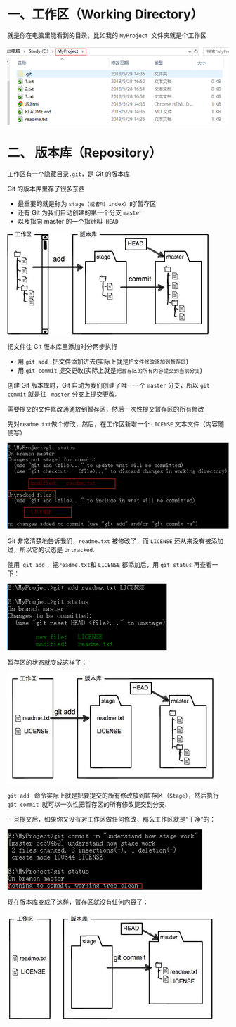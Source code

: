 # 一、工作区（Working Directory）

就是你在电脑里能看到的目录，比如我的 `MyProject `文件夹就是个工作区

![3-1](../assets/3-1.png)

# 二、 版本库（Repository）

工作区有一个隐藏目录`.git`，是 Git 的版本库

Git 的版本库里存了很多东西

- 最重要的就是称为 `stage（或者叫 index）`的`暂存区
- 还有 Git 为我们自动创建的第一个分支 `master`
- 以及指向 master 的一个指针叫` HEAD`

![3-2](../assets/3-2.jpeg)

把文件往 Git 版本库里添加时分两步执行

- 用 `git add ` 把文件添加进去(实际上就是`把文件修改添加到暂存区`)
- 用 `git commit` 提交更改(实际上就是`把暂存区的所有内容提交到当前分支`)

创建 Git 版本库时，Git 自动为我们创建了唯一一个 `master` 分支，所以 `git commit` 就是往 ` master` 分支上提交更改。

需要提交的文件修改通通放到暂存区，然后一次性提交暂存区的所有修改

先对`readme.txt`做个修改，然后，在工作区新增一个 `LICENSE` 文本文件（内容随便写）

![3-3](../assets/3-3.png)

Git 非常清楚地告诉我们，`readme.txt` 被修改了，而 `LICENSE` 还从来没有被添加过，所以它的状态是 `Untracked`.

使用` git add` ，把`readme.txt`和 `LICENSE` 都添加后，用 `git status` 再查看一下：

![3-4](../assets/3-4.png)

暂存区的状态就变成这样了：

![3-5](../assets/3-5.png)

`git add ` 命令实际上就是把要提交的所有修改放到暂存区（`Stage`），然后执行 `git commit `就可以一次性把暂存区的所有修改提交到分支.

一旦提交后，如果你又没有对工作区做任何修改，那么工作区就是“干净”的：

![3-6](../assets/3-6.png)

现在版本库变成了这样，暂存区就没有任何内容了：

![3-7](../assets/3-7.png)
